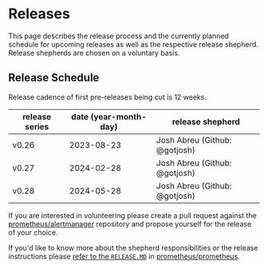 # Releases
This page describes the release process and the currently planned schedule for upcoming releases as well as the respective release shepherd. Release shepherds are chosen on a voluntary basis.

## Release Schedule

Release cadence of first pre-releases being cut is 12 weeks.

| release series | date (year-month-day) | release shepherd              |
|----------------|-----------------------|-------------------------------|
| v0.26          | 2023-08-23            | Josh Abreu (Github: @gotjosh) |
| v0.27          | 2024-02-28            | Josh Abreu (Github: @gotjosh) |
| v0.28          | 2024-05-28            | Josh Abreu (Github: @gotjosh) |

If you are interested in volunteering please create a pull request against the [prometheus/alertmanager](https://github.com/prometheus/alertmanager) repository and propose yourself for the release of your choice.

If you'd like to know more about the shepherd responsibilities or the release instructions please [refer to the `RELEASE.MD`](https://github.com/prometheus/prometheus/blob/main/RELEASE.md) in [prometheus/prometheus](https://github.com/prometheus/prometheus).

